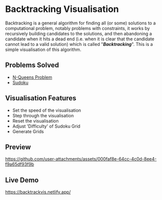 # Backtracking Visualisation

Backtracking is a general algorithm for finding all (or some) solutions to a computational problem, notably problems with constraints, it works by recursively building candidates to the solutions, and then abandoning a candidate when it hits a dead end (i.e. when it is clear that the candidate cannot lead to a valid solution) which is called "___Backtracking___". This is a simple visualisation of this algorithm.

## Problems Solved
- [N-Queens Problem](https://en.wikipedia.org/wiki/Eight_queens_puzzle)
- [Sudoku](https://en.wikipedia.org/wiki/Sudoku)

## Visualisation Features
- Set the speed of the visualisation
- Step through the visualisation
- Reset the visualisation
- Adjust 'Difficulty' of Sudoku Grid
- Generate Grids

## Preview
https://github.com/user-attachments/assets/000faf8e-64cc-4c0d-8ee4-f9a65df93f9b

## Live Demo
https://backtrackvis.netlify.app/
